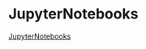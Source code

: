 # JupyterNotebooks
[JupyterNotebooks](https://mybinder.org/v2/gh/anitachang90/JupyterNotebooks/HEAD)

